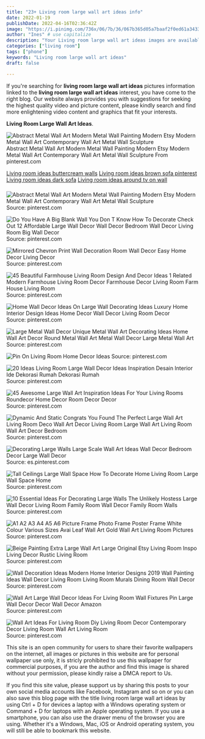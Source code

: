 ```yaml
---
title: "23+ Living room large wall art ideas info"
date: 2022-01-19
publishDate: 2022-04-16T02:36:42Z
image: "https://i.pinimg.com/736x/06/7b/36/067b365d05a7baaf2f0ed61a3433cc37--living-room-wall-decor-ideas-for-living-room.jpg"
author: "Ines" # use capitalize
description: "Your Living room large wall art ideas images are available. Living room large wall art ideas are a topic that is being searched for and liked by netizens now. You can Download the Living room large wall art ideas files here. Get all royalty-free images."
categories: ["living room"]
tags: ["phone"]
keywords: "Living room large wall art ideas"
draft: false

---
```


If you're searching for **living room large wall art ideas** pictures information linked to the **living room large wall art ideas** interest, you have come to the right  blog.  Our website always  provides you with  suggestions  for seeking  the highest  quality video and picture  content, please kindly search and find more enlightening video content and graphics  that fit your interests.

**Living Room Large Wall Art Ideas**. 

![Abstract Metal Wall Art Modern Metal Wall Painting Modern Etsy Modern Metal Wall Art Contemporary Wall Art Metal Wall Sculpture](https://i.pinimg.com/736x/c7/6c/44/c76c44dfe95d48fb96f3007ef3707901.jpg "Abstract Metal Wall Art Modern Metal Wall Painting Modern Etsy Modern Metal Wall Art Contemporary Wall Art Metal Wall Sculpture")
Abstract Metal Wall Art Modern Metal Wall Painting Modern Etsy Modern Metal Wall Art Contemporary Wall Art Metal Wall Sculpture From pinterest.com

[Living room ideas buttercream walls](/living-room-ideas-buttercream-walls/)
[Living room ideas brown sofa pinterest](/living-room-ideas-brown-sofa-pinterest/)
[Living room ideas dark sofa](/living-room-ideas-dark-sofa/)
[Living room ideas around tv on wall](/living-room-ideas-around-tv-on-wall/)



### 

 


![Abstract Metal Wall Art Modern Metal Wall Painting Modern Etsy Modern Metal Wall Art Contemporary Wall Art Metal Wall Sculpture](https://i.pinimg.com/736x/c7/6c/44/c76c44dfe95d48fb96f3007ef3707901.jpg "Abstract Metal Wall Art Modern Metal Wall Painting Modern Etsy Modern Metal Wall Art Contemporary Wall Art Metal Wall Sculpture")
Source: pinterest.com

 

![Do You Have A Big Blank Wall You Don T Know How To Decorate Check Out 12 Affordable Large Wall Decor Wall Decor Bedroom Wall Decor Living Room Big Wall Decor](https://i.pinimg.com/originals/a8/98/68/a898683a83872e3240127feebe418cec.jpg "Do You Have A Big Blank Wall You Don T Know How To Decorate Check Out 12 Affordable Large Wall Decor Wall Decor Bedroom Wall Decor Living Room Big Wall Decor")
Source: pinterest.com

 

![Mirrored Chevron Print Wall Decoration Room Wall Decor Easy Home Decor Living Decor](https://i.pinimg.com/736x/ba/f6/ab/baf6abdc2f9b0981581d9e210734f0ae--digital-safe-mirror-walls.jpg "Mirrored Chevron Print Wall Decoration Room Wall Decor Easy Home Decor Living Decor")
Source: pinterest.com

 

![45 Beautiful Farmhouse Living Room Design And Decor Ideas 1 Related Modern Farmhouse Living Room Decor Farmhouse Decor Living Room Farm House Living Room](https://i.pinimg.com/originals/dc/a9/1d/dca91df582b6f47bfe05420af585b218.jpg "45 Beautiful Farmhouse Living Room Design And Decor Ideas 1 Related Modern Farmhouse Living Room Decor Farmhouse Decor Living Room Farm House Living Room")
Source: pinterest.com

 

![Home Wall Decor Ideas On Large Wall Decorating Ideas Luxury Home Interior Design Ideas Home Decor Wall Decor Living Room Decor](https://i.pinimg.com/originals/81/db/31/81db316ea2c58bba5a3baf42a7521c5d.jpg "Home Wall Decor Ideas On Large Wall Decorating Ideas Luxury Home Interior Design Ideas Home Decor Wall Decor Living Room Decor")
Source: pinterest.com

 

![Large Metal Wall Decor Unique Metal Wall Art Decorating Ideas Home Wall Art Decor Round Metal Wall Art Metal Wall Decor Large Metal Wall Art](https://i.pinimg.com/736x/d6/d6/8e/d6d68e41912e5106efaab7817dd28482.jpg "Large Metal Wall Decor Unique Metal Wall Art Decorating Ideas Home Wall Art Decor Round Metal Wall Art Metal Wall Decor Large Metal Wall Art")
Source: pinterest.com

 

![Pin On Living Room Home Decor Ideas](https://i.pinimg.com/originals/7a/ee/ec/7aeeecac7454a4628bdde4dc8e261ef2.jpg "Pin On Living Room Home Decor Ideas")
Source: pinterest.com

 

![20 Ideas Living Room Large Wall Decor Ideas Inspiration Desain Interior Ide Dekorasi Rumah Dekorasi Rumah](https://i.pinimg.com/originals/b9/1e/3e/b91e3eb68af4143d95189a4c6eea24ec.jpg "20 Ideas Living Room Large Wall Decor Ideas Inspiration Desain Interior Ide Dekorasi Rumah Dekorasi Rumah")
Source: pinterest.com

 

![45 Awesome Large Wall Art Inspiration Ideas For Your Living Rooms Roundecor Home Decor Room Decor Decor](https://i.pinimg.com/564x/d4/c2/b6/d4c2b63afa432922f1e6791849f41d81.jpg "45 Awesome Large Wall Art Inspiration Ideas For Your Living Rooms Roundecor Home Decor Room Decor Decor")
Source: pinterest.com

 

![Dynamic And Static Congrats You Found The Perfect Large Wall Art Living Room Deco Wall Art Decor Living Room Large Wall Art Living Room Wall Art Decor Bedroom](https://i.pinimg.com/originals/af/45/67/af4567545a64a90e2b1db4f9142b6a0d.jpg "Dynamic And Static Congrats You Found The Perfect Large Wall Art Living Room Deco Wall Art Decor Living Room Large Wall Art Living Room Wall Art Decor Bedroom")
Source: pinterest.com

 

![Decorating Large Walls Large Scale Wall Art Ideas Wall Decor Bedroom Decor Large Wall Decor](https://i.pinimg.com/originals/45/b6/b7/45b6b7b83cfaacaf6da3fce4455bc1f6.jpg "Decorating Large Walls Large Scale Wall Art Ideas Wall Decor Bedroom Decor Large Wall Decor")
Source: es.pinterest.com

 

![Tall Ceilings Large Wall Space How To Decorate Home Living Room Large Wall Space Home](https://i.pinimg.com/originals/05/95/22/05952298eda3d0cd2e89310ca6c75227.jpg "Tall Ceilings Large Wall Space How To Decorate Home Living Room Large Wall Space Home")
Source: pinterest.com

 

![10 Essential Ideas For Decorating Large Walls The Unlikely Hostess Large Wall Decor Living Room Family Room Wall Decor Family Room Walls](https://i.pinimg.com/736x/bc/fe/60/bcfe60fa74c015c3520314c6e1f05f36.jpg "10 Essential Ideas For Decorating Large Walls The Unlikely Hostess Large Wall Decor Living Room Family Room Wall Decor Family Room Walls")
Source: pinterest.com

 

![A1 A2 A3 A4 A5 A6 Picture Frame Photo Frame Poster Frame White Colour Various Sizes Avai Leaf Wall Art Gold Wall Art Living Room Pictures](https://i.pinimg.com/736x/7b/f2/f7/7bf2f7535aa14354857d56ade847db28.jpg "A1 A2 A3 A4 A5 A6 Picture Frame Photo Frame Poster Frame White Colour Various Sizes Avai Leaf Wall Art Gold Wall Art Living Room Pictures")
Source: pinterest.com

 

![Beige Painting Extra Large Wall Art Large Original Etsy Living Room Inspo Living Decor Rustic Living Room](https://i.pinimg.com/564x/3b/4e/32/3b4e32434f5292987cbe7ea099528de6.jpg "Beige Painting Extra Large Wall Art Large Original Etsy Living Room Inspo Living Decor Rustic Living Room")
Source: pinterest.com

 

![Wall Decoration Ideas Modern Home Interior Designs 2019 Wall Painting Ideas Wall Decor Living Room Living Room Murals Dining Room Wall Decor](https://i.pinimg.com/originals/3f/6e/86/3f6e863fccf98f0cbdcbedaecbe1f2d5.jpg "Wall Decoration Ideas Modern Home Interior Designs 2019 Wall Painting Ideas Wall Decor Living Room Living Room Murals Dining Room Wall Decor")
Source: pinterest.com

 

![Wall Art Large Wall Decor Ideas For Living Room Wall Fixtures Pin Large Wall Decor Decor Wall Decor Amazon](https://i.pinimg.com/736x/a0/87/8b/a0878becfb0e74ce9edeb3f6b5a79f10.jpg "Wall Art Large Wall Decor Ideas For Living Room Wall Fixtures Pin Large Wall Decor Decor Wall Decor Amazon")
Source: pinterest.com

 

![Wall Art Ideas For Living Room Diy Living Room Decor Contemporary Decor Living Room Wall Art Living Room](https://i.pinimg.com/736x/06/7b/36/067b365d05a7baaf2f0ed61a3433cc37--living-room-wall-decor-ideas-for-living-room.jpg "Wall Art Ideas For Living Room Diy Living Room Decor Contemporary Decor Living Room Wall Art Living Room")
Source: pinterest.com

 

This site is an open community for users to share their favorite wallpapers on the internet, all images or pictures in this website are for personal wallpaper use only, it is stricly prohibited to use this wallpaper for commercial purposes, if you are the author and find this image is shared without your permission, please kindly raise a DMCA report to Us.

If you find this site value, please support us by sharing this posts to your own social media accounts like Facebook, Instagram and so on or you can also save this blog page with the title living room large wall art ideas by using Ctrl + D for devices a laptop with a Windows operating system or Command + D for laptops with an Apple operating system. If you use a smartphone, you can also use the drawer menu of the browser you are using. Whether it's a Windows, Mac, iOS or Android operating system, you will still be able to bookmark this website.
